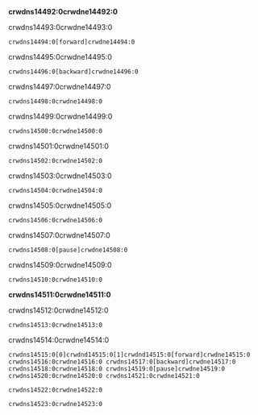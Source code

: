 **crwdns14492:0crwdne14492:0**

crwdns14493:0crwdne14493:0

```scratch
crwdns14494:0[forward]crwdne14494:0
```

crwdns14495:0crwdne14495:0

```scratch
crwdns14496:0[backward]crwdne14496:0
```

crwdns14497:0crwdne14497:0

```scratch
crwdns14498:0crwdne14498:0
```

crwdns14499:0crwdne14499:0

```scratch
crwdns14500:0crwdne14500:0
```

crwdns14501:0crwdne14501:0

```scratch
crwdns14502:0crwdne14502:0
```

crwdns14503:0crwdne14503:0

```scratch
crwdns14504:0crwdne14504:0
```

crwdns14505:0crwdne14505:0

```scratch
crwdns14506:0crwdne14506:0
```

crwdns14507:0crwdne14507:0

```scratch
crwdns14508:0[pause]crwdne14508:0
```

crwdns14509:0crwdne14509:0

```scratch
crwdns14510:0crwdne14510:0
```

**crwdns14511:0crwdne14511:0**

crwdns14512:0crwdne14512:0

```scratch
crwdns14513:0crwdne14513:0
```

crwdns14514:0crwdne14514:0

```scratch
crwdns14515:0[0]crwdnd14515:0[1]crwdnd14515:0[forward]crwdne14515:0 crwdns14516:0crwdne14516:0 crwdns14517:0[backward]crwdne14517:0 crwdns14518:0crwdne14518:0 crwdns14519:0[pause]crwdne14519:0 crwdns14520:0crwdne14520:0 crwdns14521:0crwdne14521:0
```

```scratch
crwdns14522:0crwdne14522:0
```

```scratch
crwdns14523:0crwdne14523:0
```